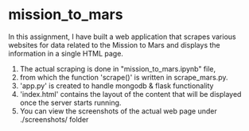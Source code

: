 # mission_to_mars
In this assignment, I have built a web application that scrapes various websites for data related to the Mission to Mars and displays the information in a single HTML page. 

1. The actual scraping is done in "mission_to_mars.ipynb" file, 
2. from which the function 'scrape()' is written in scrape_mars.py.
3. 'app.py' is created to handle mongodb & flask functionality
4. 'index.html' contains the layout of the content that will be displayed once the server starts running.
5. You can view the screenshots of the actual web page under ./screenshots/ folder
